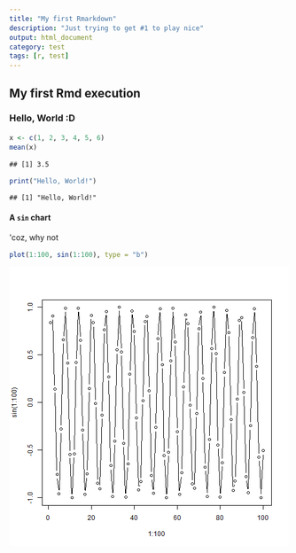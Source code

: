 ```yaml
---
title: "My first Rmarkdown"
description: "Just trying to get #1 to play nice"
output: html_document
category: test
tags: [r, test]
---
```


## My first Rmd execution

### Hello, World :D


```r
x <- c(1, 2, 3, 4, 5, 6)
mean(x)
```

```
## [1] 3.5
```


```r
print("Hello, World!")
```

```
## [1] "Hello, World!"
```

#### A `sin` chart

'coz, why not


```r
plot(1:100, sin(1:100), type = "b")
```

![plot of chunk sinplot](/figure/R/2021-05-02-test/sinplot-1.png)
